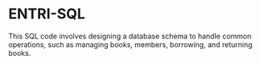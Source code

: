 # ENTRI-SQL
 This SQL code involves designing a database schema to handle common operations, such as managing books, members, borrowing, and returning books.
